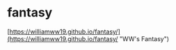 # fantasy

[https://williamww19.github.io/fantasy/](https://williamww19.github.io/fantasy/ "WW's Fantasy")
